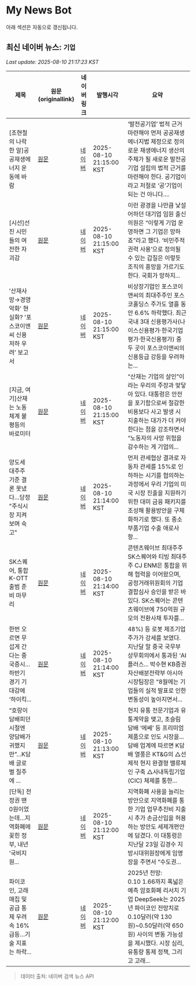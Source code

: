 # My News Bot

아래 섹션은 자동으로 갱신됩니다.

<!-- NEWS:START -->
## 최신 네이버 뉴스: `기업`
_Last update: 2025-08-10 21:17:23 KST_

| 제목 | 원문(originallink) | 네이버 링크 | 발행시각 | 요약 |
|---|---|---|---|---|
| [조현철의 나락 한 알]공공재생에너지 운동에 바람 | [원문](https://www.khan.co.kr/article/202508102108015) | [네이버](https://n.news.naver.com/mnews/article/032/0003388623?sid=110) | 2025-08-10 21:15:00 KST | ‘발전공기업’ 법적 근거 마련해야 먼저 공공재생에너지법 제정으로 정의로운 재생에너지 생산의 주체가 될 새로운 발전공기업 설립의 법적 근거를 마련해야 한다. 공기업이라고 저절로 ‘공’기업이 되는 건 아니다.... |
| [시선]선진 시민들의 여전한 자괴감 | [원문](https://www.khan.co.kr/article/202508102112005) | [네이버](https://n.news.naver.com/mnews/article/032/0003388629?sid=110) | 2025-08-10 21:15:00 KST | 이런 광경을 나만큼 낯설어하던 대기업 임원 출신 의원은 “이렇게 기업 운영하면 그 기업은 망하죠”라고 했다. ‘비민주적 권력 사용’으로 정의될 수 있는 갑질은 이렇듯 조직의 흥망을 가르기도 한다. 국회가 망하지... |
| '산재사망→경영악화' 현실화? '포스코이앤씨 신용 저하 우려' 보고서 | [원문](https://www.pressian.com/pages/articles/2025081014343644594?utm_source=naver&utm_medium=search) | [네이버](https://n.news.naver.com/mnews/article/002/0002400876?sid=102) | 2025-08-10 21:15:00 KST | 비상장기업인 포스코이앤씨의 최대주주인 포스코홀딩스 주가도 열흘 동안 6.6% 하락했다. 최근 국내 3대 신용평가사(나이스신용평가·한국기업평가·한국신용평가) 중 두 곳이 포스코이앤씨의 신용등급 강등을 우려하는... |
| [지금, 여기]산재는 노동체계 불평등의 바로미터 | [원문](https://www.khan.co.kr/article/202508102110025) | [네이버](https://n.news.naver.com/mnews/article/032/0003388628?sid=110) | 2025-08-10 21:15:00 KST | “산재는 기업의 살인”이라는 우리의 주장과 맞닿아 있다. 대통령은 안전을 포기함으로써 절감한 비용보다 사고 발생 시 지출하는 대가가 더 커야 한다는 점을 강조하면서 “노동자의 사망 위험을 감수하는 게 기업의... |
| 양도세 대주주 기준 결론 못냈다…당정 "주식시장 지켜보며 숙고" | [원문](http://www.fnnews.com/news/202508102114154617) | [네이버](https://n.news.naver.com/mnews/article/014/0005389555?sid=100) | 2025-08-10 21:14:00 KST | 먼저 관세협상 결과로 자동차 관세를 15%로 인하하는 시기를 협의하는 과정에서 우리 기업의 미국 시장 진출을 지원하기 위한 대미 금융 패키지를 조성해 활용방안을 구체화하기로 했다. 또 중소부품기업 수출 애로사항... |
| SK스퀘어, 통합 K-OTT 출범 준비 마무리 | [원문](https://www.webeconomy.co.kr/news/articleView.html?idxno=2005654) | [네이버](https://www.webeconomy.co.kr/news/articleView.html?idxno=2005654) | 2025-08-10 21:14:00 KST | 콘텐츠웨이브 최대주주 SK스퀘어와 티빙 최대주주 CJ ENM은 통합을 위해 협력을 이어왔으며, 공정거래위원회의 기업결합심사 승인을 받은 바 있다. SK스퀘어는 콘텐츠웨이브에 750억원 규모의 전환사채 투자를... |
| 한번 오르면 무섭게 간다는 중국증시…하반기 경기 기대감에 ‘하이킥... | [원문](https://www.mk.co.kr/article/11390081) | [네이버](https://n.news.naver.com/mnews/article/009/0005539133?sid=101) | 2025-08-10 21:14:00 KST | 48%) 등 로봇 제조기업 주가가 강세를 보였다. 지난달 말 중국 국무부 상무회의에서 통과된 ‘AI 플러스... 박수현 KB증권 자산배분전략부 아시아시장팀장은 “8월에는 기업들의 실적 발표로 인한 변동성이 높아지면서... |
| “호랑이 담배피던 시절엔 양담배가 귀했지만”…K담배 글로벌 질주에 ... | [원문](https://www.mk.co.kr/article/11390080) | [네이버](https://n.news.naver.com/mnews/article/009/0005539132?sid=103) | 2025-08-10 21:13:00 KST | 현지 유통 전문기업과 유통계약을 맺고, 초슬림 담배 ‘에쎄’ 등 프리미엄 제품으로 인도 시장을... 담배 업계에 따르면 K담배 열풍은 KT&G의 △선제적 현지 완결형 밸류체인 구축 △사내독립기업(CIC) 체제를 통한... |
| [단독] 전정권 땐 0원이었는데…지역화폐에 꽂힌 정부, 내년 ‘국비지원... | [원문](https://www.mk.co.kr/article/11390079) | [네이버](https://n.news.naver.com/mnews/article/009/0005539131?sid=101) | 2025-08-10 21:12:00 KST | 지역화폐 사용을 늘리는 방안으로 지역화폐를 통한 기업 업무추진비 지출 시 추가 손금산입을 허용하는 방안도 세제개편안에 담겼다. 이 대통령은 지난달 23일 김경수 지방시대위원장에게 임명장을 주면서 “수도권... |
| 파이코인, 고래 매집 및 공급 통제 우려 속 16% 급등…기술 지표는 하락... | [원문](https://www.tokenpost.kr/news/cryptocurrency/275292) | [네이버](https://www.tokenpost.kr/news/cryptocurrency/275292) | 2025-08-10 21:12:00 KST | 2025년 전망: $0.10~$1.66까지 폭넓은 예측 암호화폐 리서치 기업 DeepSeek는 2025년 파이코인 전망치로 0.10달러(약 130원)~0.50달러(약 650원) 사이의 변동 가능성을 제시했다. 시장 심리, 유통량 통제 정책, 그리고 고래... |

> 데이터 출처: 네이버 검색 뉴스 API
<!-- NEWS:END -->
